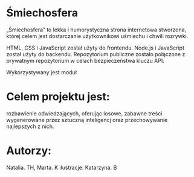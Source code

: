 # Śmiechosfera
„Śmiechosfera” to lekka i humorystyczna strona internetowa stworzona, której celem jest dostarczanie użytkownikowi uśmiechu i chwili rozrywki. 

HTML, CSS i JavaScript został użyty do frontendu. 
Node.js i JavaScript został użyty do backendu. 
Repozytorium publiczne zostało połączone z prywatnym repozytorium w celach bezpieczeństwa kluczu API.

Wykorzystywany jest moduł 

# Celem projektu jest:
rozbawienie odwiedzających, oferując losowe, zabawne treści wygenerowane przez sztuczną inteligencj oraz przechowywanie najlepszych z nich. 

# Autorzy: 
Natalia. TH, Marta. K
ilustracje: Katarzyna. B
